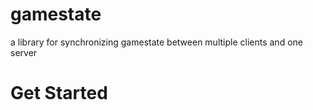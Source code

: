 # gamestate
a library for synchronizing gamestate between multiple clients and one server

# Get Started
